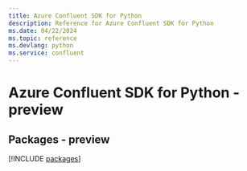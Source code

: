 ```yaml
---
title: Azure Confluent SDK for Python
description: Reference for Azure Confluent SDK for Python
ms.date: 04/22/2024
ms.topic: reference
ms.devlang: python
ms.service: confluent
---
```

# Azure Confluent SDK for Python - preview
## Packages - preview
[!INCLUDE [packages](confluent-index.md)]